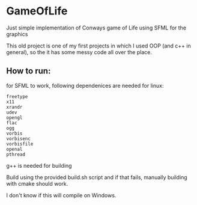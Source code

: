 # GameOfLife
Just simple implementation of Conways game of Life using SFML for the graphics

This old project is one of my first projects in which I used OOP (and c++ in general), so the it has some messy code all over the place.
 

## How to run:

for SFML to work, following dependenices are needed for linux:

    freetype
    x11
    xrandr
    udev
    opengl
    flac
    ogg
    vorbis
    vorbisenc
    vorbisfile
    openal
    pthread


g++ is needed for building

Build using the provided build.sh script and if that fails, manually building with cmake should work.

I don't know if this will compile on Windows.



